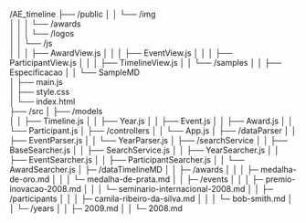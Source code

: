 /AE_timeline
├── /public
│   │    └── /img  
│   │    │      └── /awards  
│   │    │      └── /logos  
│   │    └── /js  
│   │    │      ├── AwardView.js
│   │    │      ├── EventView.js
│   │    │      ├── ParticipantView.js
│   │    │      ├── TimelineView.js
│   │    └── /samples 
│   │        ├── Especificacao
│   │        └── SampleMD      
│   ├── main.js        
│   ├── style.css  
│   └── index.html      
├── /src
│   ├── /models             
│   │   ├── Timeline.js
│   │   ├── Year.js
│   │   ├── Event.js
│   │   ├── Award.js
│   │   └── Participant.js 
│   ├── /controllers
│   │    └── App.js
│   ├── /dataParser 
│   │    ├── EventParser.js
│   │    └── YearParser.js
│   ├── /searchService
│   │    ├── BaseSearcher.js
│   │    ├── SearchService.js
│   │    ├── YearSearcher.js
│   │    ├── EventSearcher.js
│   │    ├── ParticipantSearcher.js
│   │    └── AwardSearcher.js
│   ├─ /dataTimelineMD
│   │    ├─ /awards
│   │    │    ├─ medalha-de-oro.md 
│   │    │    └─ medalha-de-prata.md 
│   │    ├─ /events
│   │    │   ├─ premio-inovacao-2008.md
│   │    │   └─ seminario-internacional-2008.md
│   │    ├─ /participants
│   │    │   ├─ camila-ribeiro-da-silva.md
│   │    │   └─ bob-smith.md
│   │     └─ /years
│   │          ├─ 2009.md
│   │          └─ 2008.md


